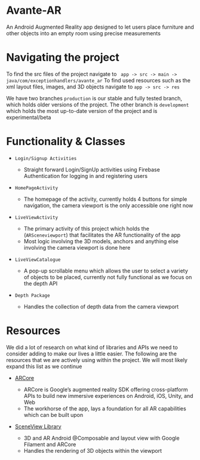 # Avante-AR 
An Android Augmented Reality app designed to let users place furniture and other objects into an empty room using precise measurements


# Navigating the project 
To find the src files of the project navigate to ``` app -> src -> main -> java/com/exceptionhandlers/avante_ar```
To find used resources such as the xml layout files, images, and 3D objects navigate to ``` app -> src -> res ```

We have two branches ``` production ``` is our stable and fully tested branch, which holds older versions of the project.
The other branch is ``` development ``` which holds the most up-to-date version of the project and is experimental/beta

# Functionality & Classes

* ```Login/Signup Activities```
  - Straight forward Login/SignUp activities using Firebase Authentication for logging in and registering users

* ```HomePageActivity```
  - The homepage of the activity, currently holds 4 buttons for simple navigation, the camera viewport is the only accessible one right now

* ```LiveViewActivity```
  - The primary activity of this project which holds the (```ARSceneviewport```) that facilitates the AR functionality of the app
  - Most logic involving the 3D models, anchors and anything else involving the camera viewport is done here

  
* ```LiveViewCatalogue```
  - A pop-up scrollable menu which allows the user to select a variety of objects to be placed, currently not fully functional as we focus on the depth API

* ```Depth Package```
  -  Handles the collection of depth data from the camera viewport

 # Resources
 We did a lot of research on what kind of libraries and APIs we need to consider adding to make our lives a little easier. The following are the resources that we are actively using within the project. We will most likely expand this list as we continue

* [ARCore](https://developers.google.com/ar)
  - ARCore is Google’s augmented reality SDK offering cross-platform APIs to build new immersive experiences on Android, iOS, Unity, and Web
  - The workhorse of the app, lays a foundation for all AR capabilities which can be built upon

* [SceneView Library](https://github.com/SceneView/sceneview-android)
  - 3D and AR Android @Composable and layout view with Google Filament and ARCore
  - Handles the rendering of 3D objects within the viewport


 


